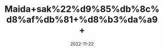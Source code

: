 ---
title: 'Maida+sak%22%d9%85%db%8c%d8%af%db%81+%d8%b3%da%a9+'
date: '2022-11-22' 
metatag: '' 
inventory: '0' 
draft: false 
# meta description 
shortDescripton: ''
description: 'Herbs+%d8%ac%da%91%db%8c+%d8%a8%d9%88%d9%b9%db%8c'
longdescription: ''
tags: ''
brand: ''
subCategory: ''
unit: '50 gm-Pk'
sellCount: '0'
featured: True
# product Price
price: '50.0'
# Product Short Description
shortDescription: ''
productID: 'DBEA41FB-B047-ED11-996A-005056B3A416'
type: 'products'
category: 'Herbs+%d8%ac%da%91%db%8c+%d8%a8%d9%88%d9%b9%db%8c' 
thumnailproduct: 'https://eraconnect.blob.core.windows.net/product-images/aminsaddiquidawakhana/f5db43c5-21bd-4747-9e03-b0eda2d423d0.webp' 
images:
  - image: 'https://eraconnect.blob.core.windows.net/product-images/aminsaddiquidawakhana/f5db43c5-21bd-4747-9e03-b0eda2d423d0.webp'  
Variants:
---